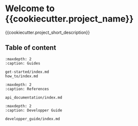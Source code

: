 
# Welcome to {{cookiecutter.project_name}}

{{cookiecutter.project_short_description}}

## Table of content

```{toctree}
:maxdepth: 2
:caption: Guides

get-started/index.md
how_to/index.md
```

```{toctree}
:maxdepth: 2
:caption: References

api_documentation/index.md
```

```{toctree}
:maxdepth: 2
:caption: Developper Guide

developper_guide/index.md
```
